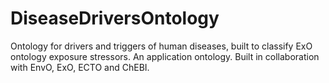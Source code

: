 # DiseaseDriversOntology
Ontology for drivers and triggers of human diseases, built to classify ExO ontology exposure stressors. An application ontology. Built in collaboration with EnvO, ExO, ECTO and ChEBI. 
